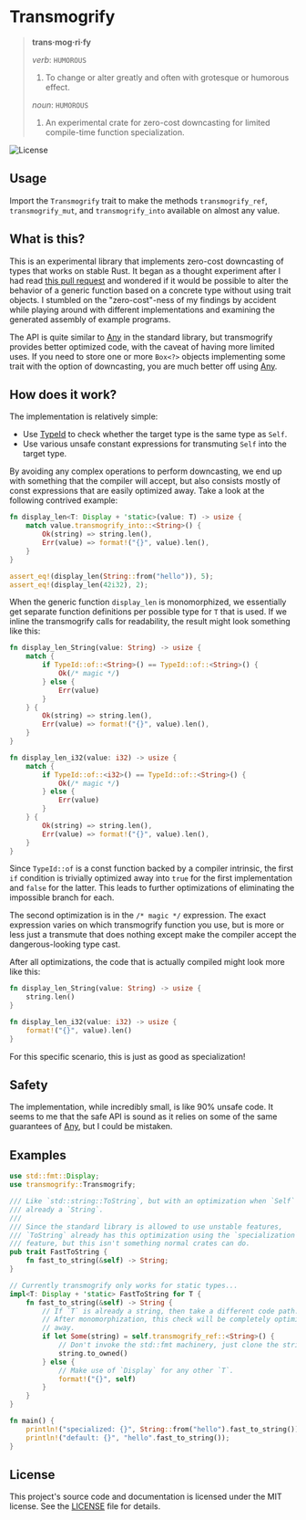 # Transmogrify

> **trans·mog·ri·fy**
>
> _verb_: `HUMOROUS`
> 1. To change or alter greatly and often with grotesque or humorous effect.
>
> _noun_: `HUMOROUS`
> 1. An experimental crate for zero-cost downcasting for limited compile-time function specialization.

![License](https://img.shields.io/github/license/sagebind/transmogrify)

## Usage

Import the `Transmogrify` trait to make the methods `transmogrify_ref`, `transmogrify_mut`, and `transmogrify_into` available on almost any value.

## What is this?

This is an experimental library that implements zero-cost downcasting of types that works on stable Rust. It began as a thought experiment after I had read [this pull request](https://github.com/hyperium/http/pull/369) and wondered if it would be possible to alter the behavior of a generic function based on a concrete type without using trait objects. I stumbled on the "zero-cost"-ness of my findings by accident while playing around with different implementations and examining the generated assembly of example programs.

The API is quite similar to [Any] in the standard library, but transmogrify provides better optimized code, with the caveat of having more limited uses. If you need to store one or more `Box<?>` objects implementing some trait with the option of downcasting, you are much better off using [Any].

## How does it work?

The implementation is relatively simple:

- Use [TypeId] to check whether the target type is the same type as `Self`.
- Use various unsafe constant expressions for transmuting `Self` into the target type.

By avoiding any complex operations to perform downcasting, we end up with something that the compiler will accept, but also consists mostly of const expressions that are easily optimized away. Take a look at the following contrived example:

```rust
fn display_len<T: Display + 'static>(value: T) -> usize {
    match value.transmogrify_into::<String>() {
        Ok(string) => string.len(),
        Err(value) => format!("{}", value).len(),
    }
}

assert_eq!(display_len(String::from("hello")), 5);
assert_eq!(display_len(42i32), 2);
```

When the generic function `display_len` is monomorphized, we essentially get separate function definitions per possible type for `T` that is used. If we inline the transmogrify calls for readability, the result might look something like this:

```rust
fn display_len_String(value: String) -> usize {
    match {
        if TypeId::of::<String>() == TypeId::of::<String>() {
            Ok(/* magic */)
        } else {
            Err(value)
        }
    } {
        Ok(string) => string.len(),
        Err(value) => format!("{}", value).len(),
    }
}

fn display_len_i32(value: i32) -> usize {
    match {
        if TypeId::of::<i32>() == TypeId::of::<String>() {
            Ok(/* magic */)
        } else {
            Err(value)
        }
    } {
        Ok(string) => string.len(),
        Err(value) => format!("{}", value).len(),
    }
}
```

Since `TypeId::of` is a const function backed by a compiler intrinsic, the first `if` condition is trivially optimized away into `true` for the first implementation and `false` for the latter. This leads to further optimizations of eliminating the impossible branch for each.

The second optimization is in the `/* magic */` expression. The exact expression varies on which transmogrify function you use, but is more or less just a transmute that does nothing except make the compiler accept the dangerous-looking type cast.

After all optimizations, the code that is actually compiled might look more like this:

```rust
fn display_len_String(value: String) -> usize {
    string.len()
}

fn display_len_i32(value: i32) -> usize {
    format!("{}", value).len()
}
```

For this specific scenario, this is just as good as specialization!

## Safety

The implementation, while incredibly small, is like 90% unsafe code. It seems to me that the safe API is sound as it relies on some of the same guarantees of [Any], but I could be mistaken.

## Examples

```rust
use std::fmt::Display;
use transmogrify::Transmogrify;

/// Like `std::string::ToString`, but with an optimization when `Self` is
/// already a `String`.
///
/// Since the standard library is allowed to use unstable features,
/// `ToString` already has this optimization using the `specialization`
/// feature, but this isn't something normal crates can do.
pub trait FastToString {
    fn fast_to_string(&self) -> String;
}

// Currently transmogrify only works for static types...
impl<T: Display + 'static> FastToString for T {
    fn fast_to_string(&self) -> String {
        // If `T` is already a string, then take a different code path.
        // After monomorphization, this check will be completely optimized
        // away.
        if let Some(string) = self.transmogrify_ref::<String>() {
            // Don't invoke the std::fmt machinery, just clone the string.
            string.to_owned()
        } else {
            // Make use of `Display` for any other `T`.
            format!("{}", self)
        }
    }
}

fn main() {
    println!("specialized: {}", String::from("hello").fast_to_string());
    println!("default: {}", "hello".fast_to_string());
}
```

## License

This project's source code and documentation is licensed under the MIT license. See the [LICENSE](LICENSE) file for details.


[Any]: https://doc.rust-lang.org/stable/std/any/trait.Any.html
[TypeId]: https://doc.rust-lang.org/stable/std/any/struct.TypeId.html

